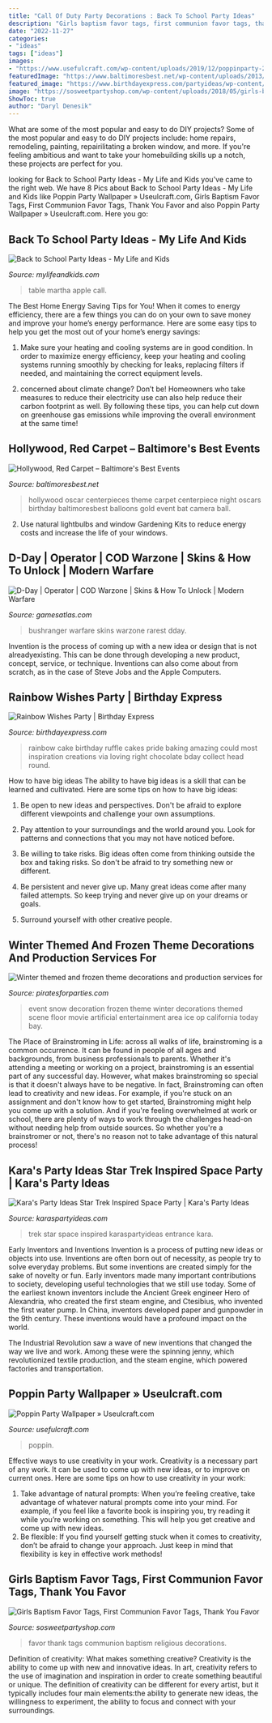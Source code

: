 ```yaml
---
title: "Call Of Duty Party Decorations : Back To School Party Ideas"
description: "Girls baptism favor tags, first communion favor tags, thank you favor"
date: "2022-11-27"
categories:
- "ideas"
tags: ["ideas"]
images:
- "https://www.usefulcraft.com/wp-content/uploads/2019/12/poppinparty-21.jpg"
featuredImage: "https://www.baltimoresbest.net/wp-content/uploads/2013/03/Hollywood-45-Nevada-080306-1.jpg"
featured_image: "https://www.birthdayexpress.com/partyideas/wp-content/uploads/2015/04/Rainbow-Cake-3.jpg"
image: "https://sosweetpartyshop.com/wp-content/uploads/2018/05/girls-baptism-favor-tags-first-communion-favor-tags-thank-you-favor-tags-religious-party-decorations-set-of-12-5b019510.jpg"
ShowToc: true
author: "Daryl Denesik"
---
```



What are some of the most popular and easy to do DIY projects?
Some of the most popular and easy to do DIY projects include: home repairs, remodeling, painting, repairilitating a broken window, and more. If you're feeling ambitious and want to take your homebuilding skills up a notch, these projects are perfect for you.

	

		
looking for Back to School Party Ideas - My Life and Kids you've came to the right web. We have 8 Pics about Back to School Party Ideas - My Life and Kids like Poppin Party Wallpaper » Useulcraft.com, Girls Baptism Favor Tags, First Communion Favor Tags, Thank You Favor and also Poppin Party Wallpaper » Useulcraft.com. Here you go:
		
    
## Back To School Party Ideas - My Life And Kids

<img loading=lazy src="https://mylifeandkids.com/wp-content/uploads/2014/07/back-to-school-party-4.jpg" onerror="this.onerror=null;this.src='https://tse3.mm.bing.net/th?id=OIP.rhl8Yjqa89k4u0uFYi8zVgHaJ3&amp;pid=15.1';" alt="Back to School Party Ideas - My Life and Kids">

_Source: mylifeandkids.com_

>table martha apple call. 

	

The Best Home Energy Saving Tips for You!
When it comes to energy efficiency, there are a few things you can do on your own to save money and improve your home’s energy performance. Here are some easy tips to help you get the most out of your home’s energy savings:
1. Make sure your heating and cooling systems are in good condition. In order to maximize energy efficiency, keep your heating and cooling systems running smoothly by checking for leaks, replacing filters if needed, and maintaining the correct equipment levels.

2. concerned about climate change? Don’t be! Homeowners who take measures to reduce their electricity use can also help reduce their carbon footprint as well. By following these tips, you can help cut down on greenhouse gas emissions while improving the overall environment at the same time!

    
## Hollywood, Red Carpet – Baltimore&#039;s Best Events

<img loading=lazy src="https://www.baltimoresbest.net/wp-content/uploads/2013/03/Hollywood-45-Nevada-080306-1.jpg" onerror="this.onerror=null;this.src='https://tse3.mm.bing.net/th?id=OIP.Ec0jWglAitrFUJ5e9kUFsAHaJ4&amp;pid=15.1';" alt="Hollywood, Red Carpet – Baltimore&#039;s Best Events">

_Source: baltimoresbest.net_

>hollywood oscar centerpieces theme carpet centerpiece night oscars birthday baltimoresbest balloons gold event bat camera ball. 

	

2. Use natural lightbulbs and window Gardening Kits to reduce energy costs and increase the life of your windows.

    
## D-Day | Operator | COD Warzone | Skins &amp; How To Unlock | Modern Warfare

<img loading=lazy src="https://www.gamesatlas.com/images/cod-modern-warfare/operators/skins/ui_loot_operator_west_dday_4_1.png" onerror="this.onerror=null;this.src='https://tse1.mm.bing.net/th?id=OIP.gNGrDib9jhq736Atn6n_4AAAAA&amp;pid=15.1';" alt="D-Day | Operator | COD Warzone | Skins &amp; How To Unlock | Modern Warfare">

_Source: gamesatlas.com_

>bushranger warfare skins warzone rarest dday. 

	

Invention is the process of coming up with a new idea or design that is not alreadyexisting. This can be done through developing a new product, concept, service, or technique. Inventions can also come about from scratch, as in the case of Steve Jobs and the Apple Computers.

    
## Rainbow Wishes Party | Birthday Express

<img loading=lazy src="https://www.birthdayexpress.com/partyideas/wp-content/uploads/2015/04/Rainbow-Cake-3.jpg" onerror="this.onerror=null;this.src='https://tse1.mm.bing.net/th?id=OIP.FaFAzkCl8ANA61vfJQefwwHaI8&amp;pid=15.1';" alt="Rainbow Wishes Party | Birthday Express">

_Source: birthdayexpress.com_

>rainbow cake birthday ruffle cakes pride baking amazing could most inspiration creations via loving right chocolate bday collect head round. 

	

How to have big ideas
The ability to have big ideas is a skill that can be learned and cultivated. Here are some tips on how to have big ideas:
1. Be open to new ideas and perspectives. Don't be afraid to explore different viewpoints and challenge your own assumptions.

2. Pay attention to your surroundings and the world around you. Look for patterns and connections that you may not have noticed before.

3. Be willing to take risks. Big ideas often come from thinking outside the box and taking risks. So don't be afraid to try something new or different.

4. Be persistent and never give up. Many great ideas come after many failed attempts. So keep trying and never give up on your dreams or goals.

5. Surround yourself with other creative people.

    
## Winter Themed And Frozen Theme Decorations And Production Services For

<img loading=lazy src="https://www.piratesforparties.com/images/snow_scene_event_decoration.jpg" onerror="this.onerror=null;this.src='https://tse1.mm.bing.net/th?id=OIP.PP7ovIsHIRpqLw-8jjY7mQHaEX&amp;pid=15.1';" alt="Winter themed and frozen theme decorations and production services for">

_Source: piratesforparties.com_

>event snow decoration frozen theme winter decorations themed scene floor movie artificial entertainment area ice op california today bay. 

	

The Place of Brainstroming in Life:
across all walks of life, brainstroming is a common occurrence. It can be found in people of all ages and backgrounds, from business professionals to parents. Whether it's attending a meeting or working on a project, brainstroming is an essential part of any successful day. However, what makes brainstroming so special is that it doesn't always have to be negative. In fact, Brainstroming can often lead to creativity and new ideas. For example, if you're stuck on an assignment and don't know how to get started, Brainstroming might help you come up with a solution. And if you're feeling overwhelmed at work or school, there are plenty of ways to work through the challenges head-on without needing help from outside sources. So whether you're a brainstromer or not, there's no reason not to take advantage of this natural process!

    
## Kara&#039;s Party Ideas Star Trek Inspired Space Party | Kara&#039;s Party Ideas

<img loading=lazy src="http://karaspartyideas.com/wp-content/uploads/2017/10/Star-Trek-Inspired-Space-Party-via-Karas-Party-Ideas-KarasPartyIdeas.com12.jpeg" onerror="this.onerror=null;this.src='https://tse4.mm.bing.net/th?id=OIP.zT7iEZ_CCb5KfFdoXRxaZAHaLH&amp;pid=15.1';" alt="Kara&#039;s Party Ideas Star Trek Inspired Space Party | Kara&#039;s Party Ideas">

_Source: karaspartyideas.com_

>trek star space inspired karaspartyideas entrance kara. 

	

Early Inventors and Inventions
Invention is a process of putting new ideas or objects into use. Inventions are often born out of necessity, as people try to solve everyday problems. But some inventions are created simply for the sake of novelty or fun. Early inventors made many important contributions to society, developing useful technologies that we still use today.
Some of the earliest known inventors include the Ancient Greek engineer Hero of Alexandria, who created the first steam engine, and Ctesibius, who invented the first water pump. In China, inventors developed paper and gunpowder in the 9th century. These inventions would have a profound impact on the world.

The Industrial Revolution saw a wave of new inventions that changed the way we live and work. Among these were the spinning jenny, which revolutionized textile production, and the steam engine, which powered factories and transportation.

    
## Poppin Party Wallpaper » Useulcraft.com

<img loading=lazy src="https://www.usefulcraft.com/wp-content/uploads/2019/12/poppinparty-21.jpg" onerror="this.onerror=null;this.src='https://tse3.mm.bing.net/th?id=OIP.DAZlVy5uYOdx0Fhj0e1uigHaNK&amp;pid=15.1';" alt="Poppin Party Wallpaper » Useulcraft.com">

_Source: usefulcraft.com_

>poppin. 

	

Effective ways to use creativity in your work.
Creativity is a necessary part of any work. It can be used to come up with new ideas, or to improve on current ones. Here are some tips on how to use creativity in your work: 
1. Take advantage of natural prompts: When you’re feeling creative, take advantage of whatever natural prompts come into your mind. For example, if you feel like a favorite book is inspiring you, try reading it while you’re working on something. This will help you get creative and come up with new ideas. 
2. Be flexible: If you find yourself getting stuck when it comes to creativity, don’t be afraid to change your approach. Just keep in mind that flexibility is key in effective work methods! 

    
## Girls Baptism Favor Tags, First Communion Favor Tags, Thank You Favor

<img loading=lazy src="https://sosweetpartyshop.com/wp-content/uploads/2018/05/girls-baptism-favor-tags-first-communion-favor-tags-thank-you-favor-tags-religious-party-decorations-set-of-12-5b019510.jpg" onerror="this.onerror=null;this.src='https://tse4.mm.bing.net/th?id=OIP.7SefqO5JWGITBPayPdu0QAHaLJ&amp;pid=15.1';" alt="Girls Baptism Favor Tags, First Communion Favor Tags, Thank You Favor">

_Source: sosweetpartyshop.com_

>favor thank tags communion baptism religious decorations. 

	

Definition of creativity: What makes something creative?
Creativity is the ability to come up with new and innovative ideas. In art, creativity refers to the use of imagination and inspiration in order to create something beautiful or unique. The definition of creativity can be different for every artist, but it typically includes four main elements:the ability to generate new ideas, the willingness to experiment, the ability to focus and connect with your surroundings.

